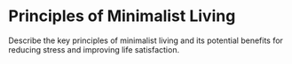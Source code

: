 # Principles of Minimalist Living

Describe the key principles of minimalist living and its potential benefits for reducing stress and improving life satisfaction.